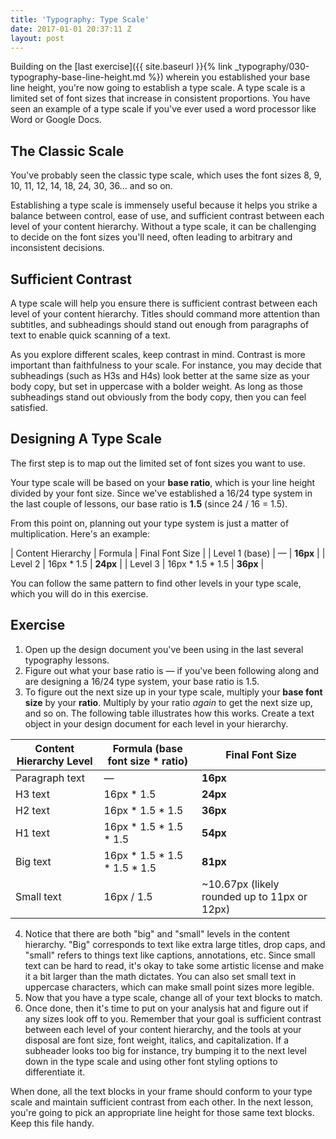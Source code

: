 ```yaml
---
title: 'Typography: Type Scale'
date: 2017-01-01 20:37:11 Z
layout: post
---
```

Building on the [last exercise]({{ site.baseurl }}{% link _typography/030-typography-base-line-height.md %}) wherein you established your base line height, you're now going to establish a type scale. A type scale is a limited set of font sizes that increase in consistent proportions. You have seen an example of a type scale if you've ever used a word processor like Word or Google Docs.

## The Classic Scale

You've probably seen the classic type scale, which uses the font sizes 8, 9, 10, 11, 12, 14, 18, 24, 30, 36... and so on.

Establishing a type scale is immensely useful because it helps you strike a balance between control, ease of use, and sufficient contrast between each level of your content hierarchy. Without a type scale, it can be challenging to decide on the font sizes you'll need, often leading to arbitrary and inconsistent decisions.

## Sufficient Contrast

A type scale will help you ensure there is sufficient contrast between each level of your content hierarchy. Titles should command more attention than subtitles, and subheadings should stand out enough from paragraphs of text to enable quick scanning of a text.

As you explore different scales, keep contrast in mind. Contrast is more important than faithfulness to your scale. For instance, you may decide that subheadings (such as H3s and H4s) look better at the same size as your body copy, but set in uppercase with a bolder weight. As long as those subheadings stand out obviously from the body copy, then you can feel satisfied.

## Designing A Type Scale

The first step is to map out the limited set of font sizes you want to use.

Your type scale will be based on your **base ratio**, which is your line height divided by your font size. Since we've established a 16/24 type system in the last couple of lessons, our base ratio is **1.5** (since 24 / 16 = 1.5).

From this point on, planning out your type system is just a matter of multiplication. Here's an example:

| Content Hierarchy | Formula | Final Font Size |
| Level 1 (base) | — | **16px** |
| Level 2 | 16px * 1.5 | **24px** |
| Level 3 | 16px * 1.5 * 1.5 | **36px** |

You can follow the same pattern to find other levels in your type scale, which you will do in this exercise.

<!--more-->
## Exercise
1. Open up the design document you've been using in the last several typography lessons.
2. Figure out what your base ratio is — if you've been following along and are designing a 16/24 type system, your base ratio is 1.5.
3. To figure out the next size up in your type scale, multiply your **base font size** by your **ratio**. Multiply by your ratio *again* to get the next size up, and so on. The following table illustrates how this works. Create a text object in your design document for each level in your hierarchy.

| Content Hierarchy Level | Formula (base font size * ratio) | **Final Font Size** |
|-|-|-|
| Paragraph text | — | **16px** |
| H3 text | 16px * 1.5 | **24px** |
| H2 text | 16px * 1.5 * 1.5 | **36px** |
| H1 text | 16px * 1.5 * 1.5 * 1.5 | **54px** |
| Big text | 16px * 1.5 * 1.5 * 1.5 * 1.5 | **81px** |
| Small text | 16px / 1.5 | ~10.67px (likely rounded up to 11px or 12px) |

4. Notice that there are both "big" and "small" levels in the content hierarchy. "Big" corresponds to text like extra large titles, drop caps, and "small" refers to things text like captions, annotations, etc. Since small text can be hard to read, it's okay to take some artistic license and make it a bit larger than the math dictates. You can also set small text in uppercase characters, which can make small point sizes more legible.
5. Now that you have a type scale, change all of your text blocks to match.
6. Once done, then it's time to put on your analysis hat and figure out if any sizes look off to you. Remember that your goal is sufficient contrast between each level of your content hierarchy, and the tools at your disposal are font size, font weight, italics, and capitalization. If a subheader looks too big for instance, try bumping it to the next level down in the type scale and using other font styling options to differentiate it.

When done, all the text blocks in your frame should conform to your type scale and maintain sufficient contrast from each other. In the next lesson, you're going to pick an appropriate line height for those same text blocks. Keep this file handy.
